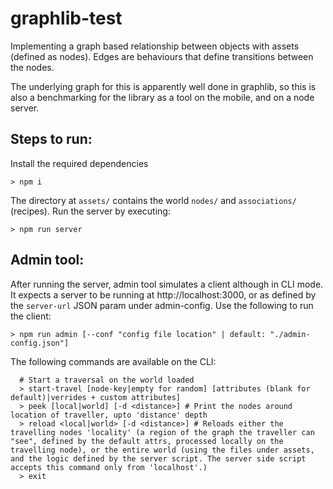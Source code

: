 # graphlib-test
Implementing a graph based relationship between objects with assets (defined as nodes).
Edges are behaviours that define transitions between the nodes.

The underlying graph for this is apparently well done in graphlib, so this is also a benchmarking for the library as a tool on the mobile, and on a node server.

## Steps to run:

Install the required dependencies
```
> npm i
```
The directory at `assets/` contains the world `nodes/` and `associations/` (recipes).
Run the server by executing:
```
> npm run server
```

## Admin tool:

After running the server, admin tool simulates a client although in CLI mode. It expects a server to be running at http://localhost:3000, or as defined by the `server-url` JSON param under admin-config.
Use the following to run the client:
```
> npm run admin [--conf "config file location" | default: "./admin-config.json"]
```

The following commands are available on the CLI:
```
  # Start a traversal on the world loaded 
  > start-travel [node-key|empty for random] [attributes (blank for default)|verrides + custom attributes]
  > peek [local|world] [-d <distance>] # Print the nodes around location of traveller, upto 'distance' depth
  > reload <local|world> [-d <distance>] # Reloads either the travelling nodes 'locality' (a region of the graph the traveller can "see", defined by the default attrs, processed locally on the travelling node), or the entire world (using the files under assets, and the logic defined by the server script. The server side script accepts this command only from 'localhost'.)
  > exit
  ```
